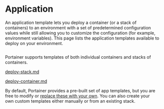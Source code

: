 # Application

An application template lets you deploy a container (or a stack of containers) to an environment with a set of predetermined configuration values while still allowing you to customize the configuration (for example, environment variables). This page lists the application templates available to deploy on your environment.

<figure><img src="../..//assets/2.20-templates-application-list.png" alt=""><figcaption></figcaption></figure>

Portainer supports templates of both individual containers and stacks of containers.


[deploy-stack.md](deploy-stack.md)



[deploy-container.md](deploy-container.md)


By default, Portainer provides a pre-built set of app templates, but you are free to modify or [replace these with your own](../../../advanced/app-templates/build.md). You can also create your own custom templates either manually or from an existing stack.
